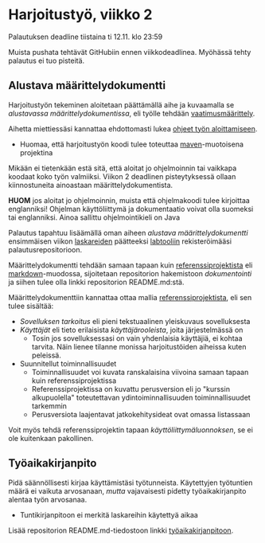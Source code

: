 # Harjoitustyö, viikko 2 

Palautuksen deadline tiistaina ti 12.11. klo 23:59

Muista pushata tehtävät GitHubiin ennen viikkodeadlinea. Myöhässä tehty palautus ei tuo pisteitä.

## Alustava määrittelydokumentti

Harjoitustyön tekeminen aloitetaan päättämällä aihe ja kuvaamalla se _alustavassa määrittelydokumentissa_, eli työlle tehdään [vaatimusmäärittely](https://github.com/mluukkai/ohjelmistotekniikka-syksy-2019/blob/master/web/materiaali.md#vaatimusmäärittely).

Aihetta miettiessäsi kannattaa ehdottomasti lukea [ohjeet työn aloittamiseen](https://github.com/mluukkai/ohjelmistotekniikka-syksy-2019/blob/master/web/tyon_aloitus.md).
- Huomaa, että harjoitustyön koodi tulee toteuttaa [maven](https://github.com/mluukkai/ohjelmistotekniikka-syksy-2019/blob/master/web/tyon_aloitus.md#maven-projektin-luominen)-muotoisena projektina

Mikään ei tietenkään estä sitä, että aloitat jo ohjelmoinnin tai vaikkapa koodaat koko työn valmiiksi. Viikon 2 deadlinen pisteytyksessä ollaan kiinnostuneita ainoastaan määrittelydokumentista.

**HUOM** jos aloitat jo ohjelmoinnin, muista että ohjelmakoodi tulee kirjoittaa englanniksi! Ohjelman käyttöliittymä ja dokumentaatio voivat olla suomeksi tai englanniksi. Ainoa sallittu ohjelmointikieli on Java

Palautus tapahtuu lisäämällä oman aiheen _alustava määrittelydokumentti_ ensimmäisen viikon [laskareiden](https://github.com/mluukkai/ohjelmistotekniikka-syksy-2019/blob/master/tehtavat/viikko1.md#labtool) päätteeksi [labtooliin](https://study.cs.helsinki.fi/labtool/courses/TKT20002.2018.S.K.1) rekisteröimääsi palautusrepositorioon.

Määrittelydokumentti tehdään samaan tapaan kuin [referenssiprojektista](https://github.com/mluukkai/OtmTodoApp) eli [markdown](https://guides.github.com/features/mastering-markdown/)-muodossa, sijoitetaan repositorion hakemistoon _dokumentointi_ ja siihen tulee olla linkki repositorion README.md:stä.

Määrittelydokumenttiin kannattaa ottaa mallia [referenssiprojektista](https://github.com/mluukkai/OtmTodoApp), eli sen tulee sisältää:

- _Sovelluksen tarkoitus_ eli pieni tekstuaalinen yleiskuvaus sovelluksesta
- _Käyttäjät_ eli tieto erilaisista _käyttäjärooleista_, joita järjestelmässä on
  - Tosin jos sovelluksessasi on vain yhdenlaisia käyttäjiä, ei kohtaa tarvita. Näin lienee tilanne monissa harjoitustöiden aiheissa kuten peleissä.
- Suunnitellut toiminnallisuudet
  - Toiminnallisuudet voi kuvata ranskalaisina viivoina samaan tapaan kuin referenssiprojektissa
  - Referenssiprojektissa on kuvattu perusversion eli jo "kurssin alkupuolella" toteutettavan ydintoiminnallisuuden toiminnallisuudet tarkemmin
  - Perusversiota laajentavat jatkokehitysideat ovat omassa listassaan

Voit myös tehdä referenssiprojektin tapaan _käyttöliittymäluonnoksen_, se ei ole kuitenkaan pakollinen.

## Työaikakirjanpito

Pidä säännöllisesti kirjaa käyttämistäsi työtunneista. Käytettyjen työtuntien määrä ei vaikuta arvosanaan, _mutta_ vajavaisesti pidetty työaikakirjanpito alentaa työn arvosanaa.
- Tuntikirjanpitoon ei merkitä laskareihin käytettyä aikaa

Lisää repositorion README.md-tiedostoon linkki [työaikakirjanpitoon](https://github.com/mluukkai/OtmTodoApp/blob/master/dokumentaatio/tuntikirjanpito.md). 
